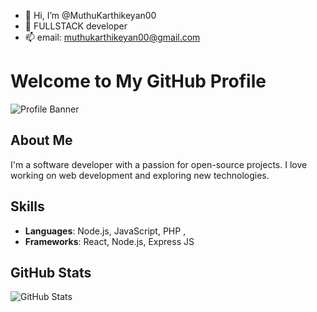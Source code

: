- 👋 Hi, I’m @MuthuKarthikeyan00
- 👀 FULLSTACK developer
- 📫 email: muthukarthikeyan00@gmail.com

# Welcome to My GitHub Profile

![Profile Banner]([URL_to_your_banner_image](https://avatars.githubusercontent.com/u/80825133?v=4))

## About Me
I'm a software developer with a passion for open-source projects. I love working on web development and exploring new technologies.

## Skills
- **Languages**: Node.js, JavaScript, PHP ,
- **Frameworks**: React, Node.js, Express JS 

## GitHub Stats
![GitHub Stats](https://github-readme-stats.vercel.app/api?username=MuthuKarthikeyan00&show_icons=true&theme=dark)



<!---
MuthuKarthikeyan00/MuthuKarthikeyan00 is a ✨ special ✨ repository because its `README.md` (this file) appears on your GitHub profile.
You can click the Preview link to take a look at your changes.
--->
